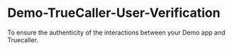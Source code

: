 # Demo-TrueCaller-User-Verification
To ensure the authenticity of the interactions between your Demo app and Truecaller.
